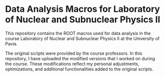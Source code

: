 # Data Analysis Macros for Laboratory of Nuclear and Subnuclear Physics II

This repository contains the ROOT macros used for data analysis in the course Laboratory of Nuclear and Subnuclear Physics II at the University of Pavia.

The original scripts were provided by the course professors. In this repository, I have uploaded the modified versions that I worked on during the course. These modifications reflect my personal adjustments, optimizations, and additional functionalities added to the original scripts.

